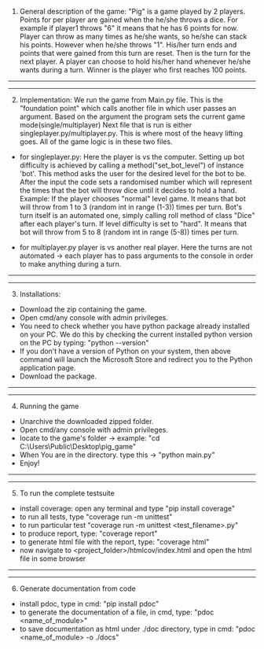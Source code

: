  1. General description of the game:
"Pig" is a game played by 2 players. Points for per player are gained when the he/she throws a dice.
For example if player1 throws "6" it means that he has 6 points for now.
Player can throw as many times as he/she wants, so he/she can stack his points.
However when he/she throws "1". His/her turn ends and points that were gained from this turn are reset.
Then is the turn for the next player.
A player can choose to hold his/her hand whenever he/she wants during a turn.
Winner is the player who first reaches 100 points.
-----------------------------------------------------------------------------------------------------------------------------
-----------------------------------------------------------------------------------------------------------------------------
2. Implementation:
We run the game from Main.py file. This is the "foundation point" which calls another file
in which user passes an argument. Based on the argument the program sets the current game mode(single/multiplayer)
Next file that is run is either singleplayer.py/multiplayer.py.
This is where most of the heavy lifting goes. All of the game logic is in these two files.

- for singleplayer.py:
Here the player is vs the computer.
Setting up bot difficulty is achieved by calling a method("set_bot_level") of instance 'bot'.
This method asks the user for the desired level for the bot to be.
After the input the code sets a randomised number which will represent the times that the bot will throw dice until it decides to hold a hand.
Example:
If the player chooses "normal" level game. It means that bot will throw from 1 to 3 (random int in range (1-3)) times per turn.
Bot's turn itself is an automated one, simply calling roll method of class "Dice" after each player's turn.
If level difficulty is set to "hard". It means that bot will throw from 5 to 8 (random int in range (5-8)) times per turn.

- for multiplayer.py
 player is vs another real player.
 Here the turns are not automated -> each player has to pass arguments to the console in order to make anything during a turn.
-----------------------------------------------------------------------------------------------------------------------------
-----------------------------------------------------------------------------------------------------------------------------
3. Installations:
- Download the zip containing the game.
- Open cmd/any console with admin privileges.
- You need to check whether you have python package already installed on your PC.
  We do this by checking the current installed python version on the PC by typing:
  "python --version"
- If you don’t have a version of Python on your system, then above command will launch the Microsoft Store and redirect you to the Python application page.
- Download the package.
-----------------------------------------------------------------------------------------------------------------------------
-----------------------------------------------------------------------------------------------------------------------------
4. Running the game
- Unarchive the downloaded zipped folder.
- Open cmd/any console with admin privileges.
- locate to the game's folder -> example: "cd C:\Users\Public\Desktop\pig_game"
- When You are in the directory. type this -> "python main.py"
- Enjoy!
-----------------------------------------------------------------------------------------------------------------------------
-----------------------------------------------------------------------------------------------------------------------------
5. To run the complete testsuite
- install coverage:
  open any terminal and type
  "pip install coverage"
- to run all tests, type
  "coverage run -m unittest"
- to run particular test
  "coverage run -m unittest <test_filename>.py"
- to produce report, type:
  "coverage report"
- to generate html file with the report, type:
  "coverage html"
- now navigate to <project_folder>/htmlcov/index.html and open the html file in some browser
-----------------------------------------------------------------------------------------------------------------------------
-----------------------------------------------------------------------------------------------------------------------------
6. Generate documentation from code
- install pdoc, type in cmd:
  "pip install pdoc"
- to generate the documentation of a file, in cmd, type:
  "pdoc <name_of_module>"
- to save documentation as html under ./doc directory, type in cmd:
  "pdoc <name_of_module> -o ./docs"
